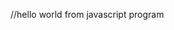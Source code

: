 //hello world from javascript program 

<!DOCTYPE html>
<html lang="en">
<head>
    <meta charset="UTF-8">
    <meta name="viewport" content="width=device-width, initial-scale=1.0">
    <title>Namste-react</title>
</head>
<body>
    <div id="root"></div>
    <script>
        const heading = document.createElement("h1");
        heading.innerHTML = "hello world from javascript";
        const root = document.getElementById("root");

        root.appendChild(heading);
    </script>
</body>
</html>


//hello world from react 
what emmit
add react cdn link 
what is cdn link

<script crossorigin src="https://unpkg.com/react@18/umd/react.development.js"></script>
<script crossorigin src="https://unpkg.com/react-dom@18/umd/react-dom.development.js"></script>

<script>
    const heading = React.createElement("h1", {}, "hello world from react");
    const root= ReactDOM.createRoot(document.getElementById("root"));
    root.render(heading);
</script>